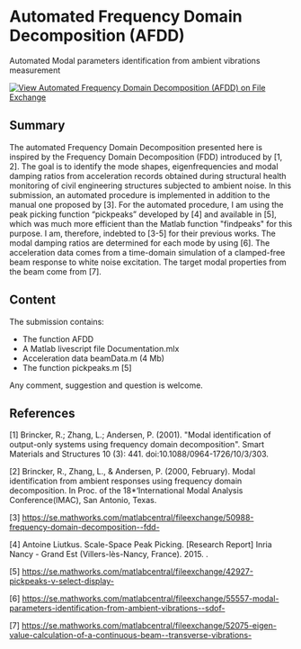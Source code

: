 # Automated Frequency Domain Decomposition (AFDD)
Automated Modal parameters identification from ambient vibrations measurement 

[![View Automated Frequency Domain Decomposition (AFDD) on File Exchange](https://www.mathworks.com/matlabcentral/images/matlab-file-exchange.svg)](https://se.mathworks.com/matlabcentral/fileexchange/57153-automated-frequency-domain-decomposition-afdd)

## Summary

The automated Frequency Domain Decomposition presented here is inspired by the Frequency Domain Decomposition (FDD) introduced by [1, 2]. The goal is to identify the mode shapes, eigenfrequencies and modal damping ratios from acceleration records obtained during structural health monitoring of civil engineering structures subjected to ambient noise. In this submission, an automated procedure is implemented in addition to the manual one proposed by [3]. For the automated procedure, I am using the peak picking function “pickpeaks” developed by [4] and available in [5], which was much more efficient than the Matlab function "findpeaks" for this purpose. I am, therefore, indebted to [3-5] for their previous works. The modal damping ratios are determined for each mode by using [6]. The acceleration data comes from a time-domain simulation of a clamped-free beam response to white noise excitation. The target modal properties from the beam come from [7].

## Content
The submission contains:

- The function AFDD
- A Matlab livescript file Documentation.mlx
- Acceleration data beamData.m (4 Mb)
- The function pickpeaks.m [5]

Any comment, suggestion and question is welcome.

## References

[1] Brincker, R.; Zhang, L.; Andersen, P. (2001). "Modal identification of output-only systems using frequency domain decomposition". Smart Materials and Structures 10 (3): 441. doi:10.1088/0964-1726/10/3/303.

[2] Brincker, R., Zhang, L., & Andersen, P. (2000, February). Modal identification from ambient responses using frequency domain decomposition. In Proc. of the 18*‘International Modal Analysis Conference(IMAC), San Antonio, Texas.

[3] https://se.mathworks.com/matlabcentral/fileexchange/50988-frequency-domain-decomposition--fdd-

[4] Antoine Liutkus. Scale-Space Peak Picking. [Research Report] Inria Nancy - Grand Est (Villers-lès-Nancy, France). 2015. <hal-01103123v2>.
  
[5] https://se.mathworks.com/matlabcentral/fileexchange/42927-pickpeaks-v-select-display-

[6] https://se.mathworks.com/matlabcentral/fileexchange/55557-modal-parameters-identification-from-ambient-vibrations--sdof-

[7] https://se.mathworks.com/matlabcentral/fileexchange/52075-eigen-value-calculation-of-a-continuous-beam--transverse-vibrations-

